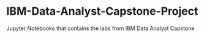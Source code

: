 # IBM-Data-Analyst-Capstone-Project
Jupyter Notebooks that contains the labs from IBM Data Analyst Capstone
